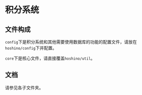 # 积分系统
## 文件构成

`config`下是积分系统和其他需要使用数据库的功能的配置文件，请放在`hoshino/config`下并配置。

`core`下是核心文件，请直接覆盖`hoshino/util`。

## 文档

请参见各子文件夹。
